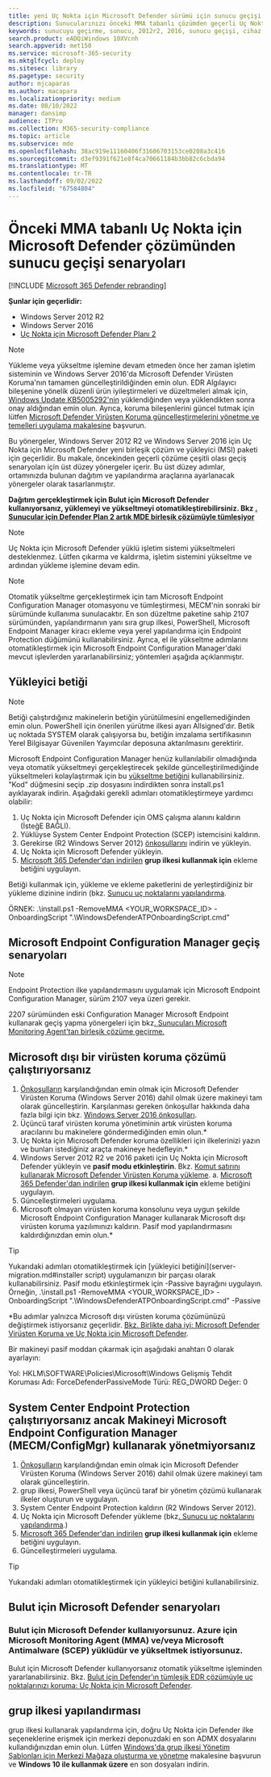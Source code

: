 ```yaml
---
title: yeni Uç Nokta için Microsoft Defender sürümü için sunucu geçişi senaryoları
description: Sunucularınızı önceki MMA tabanlı çözümden geçerli Uç Nokta için Defender birleşik çözüm paketine geçirme hakkında genel bir bakış edinmek için bu makaleyi okuyun.
keywords: sunucuyu geçirme, sunucu, 2012r2, 2016, sunucu geçişi, cihaz yönetimi, Uç Nokta için Microsoft Defender sunucuları yapılandırma, Uç Nokta için Microsoft Defender sunucuları ekleme
search.product: eADQiWindows 10XVcnh
search.appverid: met150
ms.service: microsoft-365-security
ms.mktglfcycl: deploy
ms.sitesec: library
ms.pagetype: security
author: mjcaparas
ms.author: macapara
ms.localizationpriority: medium
ms.date: 08/10/2022
manager: dansimp
audience: ITPro
ms.collection: M365-security-compliance
ms.topic: article
ms.subservice: mde
ms.openlocfilehash: 38ac919e11160406f31606703153ce0208a3c416
ms.sourcegitcommit: d3ef9391f621e8f4ca70661184b3bb82c6cbda94
ms.translationtype: MT
ms.contentlocale: tr-TR
ms.lasthandoff: 09/02/2022
ms.locfileid: "67584804"
---
```

# <a name="server-migration-scenarios-from-the-previous-mma-based-microsoft-defender-for-endpoint-solution"></a>Önceki MMA tabanlı Uç Nokta için Microsoft Defender çözümünden sunucu geçişi senaryoları

[!INCLUDE [Microsoft 365 Defender rebranding](../../includes/microsoft-defender.md)]

**Şunlar için geçerlidir:**
- Windows Server 2012 R2
- Windows Server 2016
- [Uç Nokta için Microsoft Defender Planı 2](https://go.microsoft.com/fwlink/?linkid=2154037)

> [!NOTE]
> Yükleme veya yükseltme işlemine devam etmeden önce her zaman işletim sisteminin ve Windows Server 2016'da Microsoft Defender Virüsten Koruma'nın tamamen güncelleştirildiğinden emin olun. EDR Algılayıcı bileşenine yönelik düzenli ürün iyileştirmeleri ve düzeltmeleri almak için[, Windows Update KB5005292'nin](https://go.microsoft.com/fwlink/?linkid=2168277) yüklendiğinden veya yüklendikten sonra onay aldığından emin olun. Ayrıca, koruma bileşenlerini güncel tutmak için lütfen [Microsoft Defender Virüsten Koruma güncelleştirmelerini yönetme ve temelleri uygulama makalesine](/microsoft-365/security/defender-endpoint/manage-updates-baselines-microsoft-defender-antivirus#monthly-platform-and-engine-versions) başvurun.

Bu yönergeler, Windows Server 2012 R2 ve Windows Server 2016 için Uç Nokta için Microsoft Defender yeni birleşik çözüm ve yükleyici (MSI) paketi için geçerlidir. Bu makale, öncekinden geçerli çözüme çeşitli olası geçiş senaryoları için üst düzey yönergeler içerir. Bu üst düzey adımlar, ortamınızda bulunan dağıtım ve yapılandırma araçlarına ayarlanacak yönergeler olarak tasarlanmıştır. 

**Dağıtım gerçekleştirmek için Bulut için Microsoft Defender kullanıyorsanız, yüklemeyi ve yükseltmeyi otomatikleştirebilirsiniz. Bkz [. Sunucular için Defender Plan 2 artık MDE birleşik çözümüyle tümleşiyor](https://techcommunity.microsoft.com/t5/microsoft-defender-for-cloud/defender-for-servers-plan-2-now-integrates-with-mde-unified/ba-p/3527534)**

> [!NOTE]
> Uç Nokta için Microsoft Defender yüklü işletim sistemi yükseltmeleri desteklenmez. Lütfen çıkarma ve kaldırma, işletim sistemini yükseltme ve ardından yükleme işlemine devam edin.

> [!NOTE]
> Otomatik yükseltme gerçekleştirmek için tam Microsoft Endpoint Configuration Manager otomasyonu ve tümleştirmesi, MECM'nin sonraki bir sürümünde kullanıma sunulacaktır. En son düzeltme paketine sahip 2107 sürümünden, yapılandırmanın yanı sıra grup ilkesi, PowerShell, Microsoft Endpoint Manager kiracı ekleme veya yerel yapılandırma için Endpoint Protection düğümünü kullanabilirsiniz. Ayrıca, el ile yükseltme adımlarını otomatikleştirmek için Microsoft Endpoint Configuration Manager'daki mevcut işlevlerden yararlanabilirsiniz; yöntemleri aşağıda açıklanmıştır.

## <a name="installer-script"></a>Yükleyici betiği

>[!NOTE]
>Betiği çalıştırdığınız makinelerin betiğin yürütülmesini engellemediğinden emin olun. PowerShell için önerilen yürütme ilkesi ayarı Allsigned'dır. Betik uç noktada SYSTEM olarak çalışıyorsa bu, betiğin imzalama sertifikasının Yerel Bilgisayar Güvenilen Yayımcılar deposuna aktarılmasını gerektirir.

Microsoft Endpoint Configuration Manager henüz kullanılabilir olmadığında veya otomatik yükseltmeyi gerçekleştirecek şekilde güncelleştirilmediğinde yükseltmeleri kolaylaştırmak için bu [yükseltme betiğini](https://github.com/microsoft/mdefordownlevelserver) kullanabilirsiniz. "Kod" düğmesini seçip .zip dosyasını indirdikten sonra install.ps1 ayıklayarak indirin. Aşağıdaki gerekli adımları otomatikleştirmeye yardımcı olabilir:

1. Uç Nokta için Microsoft Defender için OMS çalışma alanını kaldırın (İsteğE BAĞLI).
2. Yüklüyse System Center Endpoint Protection (SCEP) istemcisini kaldırın.
3. Gerekirse (R2 Windows Server 2012) [önkoşullarını](configure-server-endpoints.md#prerequisites) indirin ve yükleyin.
4. Uç Nokta için Microsoft Defender yükleyin.
5. [Microsoft 365 Defender'dan indirilen](https://security.microsoft.com) **grup ilkesi kullanmak için** ekleme betiğini uygulayın.

Betiği kullanmak için, yükleme ve ekleme paketlerini de yerleştirdiğiniz bir yükleme dizinine indirin (bkz. [Sunucu uç noktalarını yapılandırma](configure-server-endpoints.md).

ÖRNEK: .\install.ps1 -RemoveMMA <YOUR_WORKSPACE_ID> -OnboardingScript ".\WindowsDefenderATPOnboardingScript.cmd"

## <a name="microsoft-endpoint-configuration-manager-migration-scenarios"></a>Microsoft Endpoint Configuration Manager geçiş senaryoları 

>[!NOTE]
>Endpoint Protection ilke yapılandırmasını uygulamak için Microsoft Endpoint Configuration Manager, sürüm 2107 veya üzeri gerekir.

2207 sürümünden eski Configuration Manager Microsoft Endpoint kullanarak geçiş yapma yönergeleri için bkz[. Sunucuları Microsoft Monitoring Agent'tan birleşik çözüme geçirme.](/microsoft-365/security/defender-endpoint/application-deployment-via-mecm)

## <a name="if-you-are-running-a-non-microsoft-antivirus-solution"></a>Microsoft dışı bir virüsten koruma çözümü çalıştırıyorsanız

1. [Önkoşulların](configure-server-endpoints.md#prerequisites) karşılandığından emin olmak için Microsoft Defender Virüsten Koruma (Windows Server 2016) dahil olmak üzere makineyi tam olarak güncelleştirin. Karşılanması gereken önkoşullar hakkında daha fazla bilgi için bkz. [Windows Server 2016 önkoşulları](configure-server-endpoints.md#prerequisites-for-windows-server-2016).
2. Üçüncü taraf virüsten koruma yönetiminin artık virüsten koruma aracılarını bu makinelere göndermediğinden emin olun.*
3. Uç Nokta için Microsoft Defender koruma özellikleri için ilkelerinizi yazın ve bunları istediğiniz araçta makineye hedefleyin.*
4. Windows Server 2012 R2 ve 2016 paketi için Uç Nokta için Microsoft Defender yükleyin ve **pasif modu etkinleştirin**. Bkz. [Komut satırını kullanarak Microsoft Defender Virüsten Koruma yükleme](configure-server-endpoints.md#install-microsoft-defender-for-endpoint-using-the-command-line).
   a. [Microsoft 365 Defender'dan indirilen](https://security.microsoft.com) **grup ilkesi kullanmak için** ekleme betiğini uygulayın.
5. Güncelleştirmeleri uygulama.
6. Microsoft olmayan virüsten koruma konsolunu veya uygun şekilde Microsoft Endpoint Configuration Manager kullanarak Microsoft dışı virüsten koruma yazılımınızı kaldırın. Pasif mod yapılandırmasını kaldırdığınızdan emin olun.*

> [!TIP]
> Yukarıdaki adımları otomatikleştirmek için [yükleyici betiğini](server-migration.md#installer script) uygulamanızın bir parçası olarak kullanabilirsiniz. Pasif modu etkinleştirmek için -Passive bayrağını uygulayın. Örneğin, .\install.ps1 -RemoveMMA <YOUR_WORKSPACE_ID> -OnboardingScript ".\WindowsDefenderATPOnboardingScript.cmd" -Passive

*Bu adımlar yalnızca Microsoft dışı virüsten koruma çözümünüzü değiştirmek istiyorsanız geçerlidir. [Bkz. Birlikte daha iyi: Microsoft Defender Virüsten Koruma ve Uç Nokta için Microsoft Defender](why-use-microsoft-defender-antivirus.md).

Bir makineyi pasif moddan çıkarmak için aşağıdaki anahtarı 0 olarak ayarlayın:

Yol: HKLM\SOFTWARE\Policies\Microsoft\Windows Gelişmiş Tehdit Koruması Adı: ForceDefenderPassiveMode Türü: REG_DWORD Değer: 0

## <a name="if-you-are-running-system-center-endpoint-protection-but-are-not-managing-the-machine-using-microsoft-endpoint-configuration-manager-mecmconfigmgr"></a>System Center Endpoint Protection çalıştırıyorsanız ancak Makineyi Microsoft Endpoint Configuration Manager (MECM/ConfigMgr) kullanarak yönetmiyorsanız

1. [Önkoşulların](configure-server-endpoints.md#prerequisites) karşılandığından emin olmak için Microsoft Defender Virüsten Koruma (Windows Server 2016) dahil olmak üzere makineyi tam olarak güncelleştirin.
2. grup ilkesi, PowerShell veya üçüncü taraf bir yönetim çözümü kullanarak ilkeler oluşturun ve uygulayın.
3. System Center Endpoint Protection kaldırın (R2 Windows Server 2012).
5. Uç Nokta için Microsoft Defender yükleme (bkz[. Sunucu uç noktalarını yapılandırma](configure-server-endpoints.md).)
6. [Microsoft 365 Defender'dan indirilen](https://security.microsoft.com) **grup ilkesi kullanmak için** ekleme betiğini uygulayın. 
7. Güncelleştirmeleri uygulama.

> [!TIP]
> Yukarıdaki adımları otomatikleştirmek için yükleyici betiğini kullanabilirsiniz.

## <a name="microsoft-defender-for-cloud-scenarios"></a>Bulut için Microsoft Defender senaryoları

### <a name="youre-using-microsoft-defender-for-cloud-the-microsoft-monitoring-agent-mma-andor-microsoft-antimalware-for-azure-scep-are-installed-and-you-want-to-upgrade"></a>Bulut için Microsoft Defender kullanıyorsunuz. Azure için Microsoft Monitoring Agent (MMA) ve/veya Microsoft Antimalware (SCEP) yüklüdür ve yükseltmek istiyorsunuz.
Bulut için Microsoft Defender kullanıyorsanız otomatik yükseltme işleminden yararlanabilirsiniz. Bkz. [Bulut için Defender'ın tümleşik EDR çözümüyle uç noktalarınızı koruma: Uç Nokta için Microsoft Defender](/azure/security-center/security-center-wdatp#enable-the-microsoft-defender-for-endpoint-integration).

## <a name="group-policy-configuration"></a>grup ilkesi yapılandırması
grup ilkesi kullanarak yapılandırma için, doğru Uç Nokta için Defender ilke seçeneklerine erişmek için merkezi deponuzdaki en son ADMX dosyalarını kullandığınızdan emin olun. Lütfen [Windows'da grup ilkesi Yönetim Şablonları için Merkezi Mağaza oluşturma ve yönetme](/troubleshoot/windows-client/group-policy/create-and-manage-central-store) makalesine başvurun ve **Windows 10 ile kullanmak üzere** en son dosyaları indirin.
